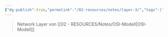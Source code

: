 ```yaml
---
{"dg-publish":true,"permalink":"/02-resources/notes/layer-3/","tags":["netzwerk"],"noteIcon":"","updated":"2025-07-12T13:31:41.304+02:00"}
---
```


>Network Layer von [[02 - RESOURCES/Notes/OSI-Modell\|OSI-Modell]]